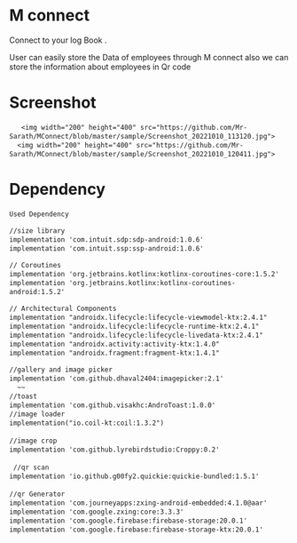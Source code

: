 # M connect
Connect to your log Book .

User can easily store the Data of employees through M connect
also we can store the information about employees in Qr code

 # Screenshot
       <img width="200" height="400" src="https://github.com/Mr-Sarath/MConnect/blob/master/sample/Screenshot_20221010_113120.jpg">
      <img width="200" height="400" src="https://github.com/Mr-Sarath/MConnect/blob/master/sample/Screenshot_20221010_120411.jpg">
 


    

# Dependency
    Used Dependency
~~~
//size library  
implementation 'com.intuit.sdp:sdp-android:1.0.6'  
implementation 'com.intuit.ssp:ssp-android:1.0.6'
~~~
~~~
// Coroutines  
implementation 'org.jetbrains.kotlinx:kotlinx-coroutines-core:1.5.2'  
implementation 'org.jetbrains.kotlinx:kotlinx-coroutines-android:1.5.2'  
~~~
~~~
// Architectural Components  
implementation "androidx.lifecycle:lifecycle-viewmodel-ktx:2.4.1"  
implementation "androidx.lifecycle:lifecycle-runtime-ktx:2.4.1"  
implementation "androidx.lifecycle:lifecycle-livedata-ktx:2.4.1"  
implementation "androidx.activity:activity-ktx:1.4.0"  
implementation "androidx.fragment:fragment-ktx:1.4.1"
~~~

~~~
//gallery and image picker  
implementation 'com.github.dhaval2404:imagepicker:2.1'  
  ~~
//toast  
implementation 'com.github.visakhc:AndroToast:1.0.0'  
//image loader  
implementation("io.coil-kt:coil:1.3.2")  
  
//image crop  
implementation 'com.github.lyrebirdstudio:Croppy:0.2' 
 
 //qr scan  
implementation 'io.github.g00fy2.quickie:quickie-bundled:1.5.1'  
  
//qr Generator  
implementation 'com.journeyapps:zxing-android-embedded:4.1.0@aar'  
implementation 'com.google.zxing:core:3.3.3'  
implementation 'com.google.firebase:firebase-storage:20.0.1'  
implementation 'com.google.firebase:firebase-storage-ktx:20.0.1'
~~~

   
